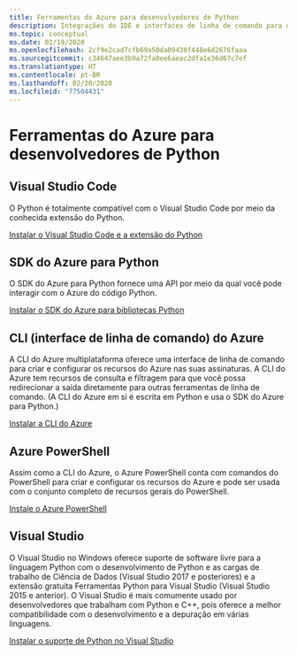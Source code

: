 ```yaml
---
title: Ferramentas do Azure para desenvolvedores de Python
description: Integrações do IDE e interfaces de linha de comando para desenvolvedores de Python trabalhando no Azure.
ms.topic: conceptual
ms.date: 02/19/2020
ms.openlocfilehash: 2cf9e2cad7cfb69a50da09438f448e6d2676faaa
ms.sourcegitcommit: c34647aee3b9a72fa0ee6aeac2dfa1e36d67c7ef
ms.translationtype: HT
ms.contentlocale: pt-BR
ms.lasthandoff: 02/20/2020
ms.locfileid: "77504431"
---
```

# <a name="azure-tools-for-python-developers"></a>Ferramentas do Azure para desenvolvedores de Python

## <a name="visual-studio-code"></a>Visual Studio Code

O Python é totalmente compatível com o Visual Studio Code por meio da conhecida extensão do Python.

[Instalar o Visual Studio Code e a extensão do Python](https://code.visualstudio.com/docs/languages/python)

## <a name="azure-sdk-for-python"></a>SDK do Azure para Python

O SDK do Azure para Python fornece uma API por meio da qual você pode interagir com o Azure do código Python.

[Instalar o SDK do Azure para bibliotecas Python](python-sdk-azure-install.md)

## <a name="azure-command-line-interface-cli"></a>CLI (interface de linha de comando) do Azure

A CLI do Azure multiplataforma oferece uma interface de linha de comando para criar e configurar os recursos do Azure nas suas assinaturas. A CLI do Azure tem recursos de consulta e filtragem para que você possa redirecionar a saída diretamente para outras ferramentas de linha de comando. (A CLI do Azure em si é escrita em Python e usa o SDK do Azure para Python.)

[Instalar a CLI do Azure](/cli/azure/install-azure-cli)

## <a name="azure-powershell"></a>Azure PowerShell

Assim como a CLI do Azure, o Azure PowerShell conta com comandos do PowerShell para criar e configurar os recursos do Azure e pode ser usada com o conjunto completo de recursos gerais do PowerShell.

[Instale o Azure PowerShell](/powershell/azure/install-az-ps)

## <a name="visual-studio"></a>Visual Studio

O Visual Studio no Windows oferece suporte de software livre para a linguagem Python com o desenvolvimento de Python e as cargas de trabalho de Ciência de Dados (Visual Studio 2017 e posteriores) e a extensão gratuita Ferramentas Python para Visual Studio (Visual Studio 2015 e anterior). O Visual Studio é mais comumente usado por desenvolvedores que trabalham com Python e C++, pois oferece a melhor compatibilidade com o desenvolvimento e a depuração em várias linguagens.

[Instalar o suporte de Python no Visual Studio](https://docs.microsoft.com/visualstudio/python/installation)

